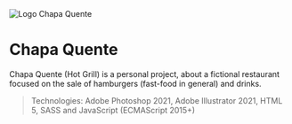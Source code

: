 <img scr="./img/chapa-quente-logo" alt="Logo Chapa Quente">
 
# Chapa Quente

Chapa Quente (Hot Grill) is a personal project, about a fictional restaurant focused on the sale of hamburgers (fast-food in general) and drinks.

> Technologies: Adobe Photoshop 2021, Adobe Illustrator 2021, HTML 5, SASS and JavaScript (ECMAScript 2015+)